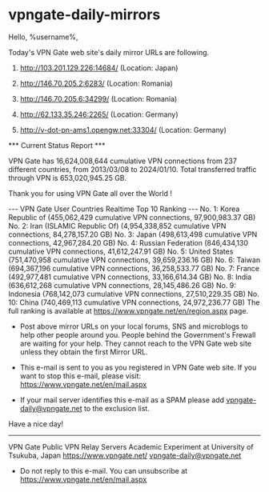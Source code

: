 # vpngate-daily-mirrors

Hello, %username%,

Today's VPN Gate web site's daily mirror URLs are following.

1. http://103.201.129.226:14684/
   (Location: Japan)

2. http://146.70.205.2:6283/
   (Location: Romania)

3. http://146.70.205.6:34299/
   (Location: Romania)

4. http://62.133.35.246:2265/
   (Location: Germany)

5. http://v-dot-pn-ams1.opengw.net:33304/
   (Location: Germany)


*** Current Status Report ***

VPN Gate has 16,624,008,644 cumulative VPN connections from 237 different countries, from 2013/03/08 to 2024/01/10.
Total transferred traffic through VPN is 653,020,945.25 GB.

Thank you for using VPN Gate all over the World !


--- VPN Gate User Countries Realtime Top 10 Ranking ---
No. 1: Korea Republic of (455,062,429 cumulative VPN connections, 97,900,983.37 GB)
No. 2: Iran (ISLAMIC Republic Of) (4,954,338,852 cumulative VPN connections, 84,278,157.20 GB)
No. 3: Japan (498,613,498 cumulative VPN connections, 42,967,284.20 GB)
No. 4: Russian Federation (846,434,130 cumulative VPN connections, 41,612,247.91 GB)
No. 5: United States (751,470,958 cumulative VPN connections, 39,659,236.16 GB)
No. 6: Taiwan (694,367,196 cumulative VPN connections, 36,258,533.77 GB)
No. 7: France (492,977,481 cumulative VPN connections, 33,166,614.34 GB)
No. 8: India (636,612,268 cumulative VPN connections, 28,145,486.26 GB)
No. 9: Indonesia (768,142,073 cumulative VPN connections, 27,510,229.35 GB)
No. 10: China (740,469,113 cumulative VPN connections, 24,972,236.77 GB)
The full ranking is available at https://www.vpngate.net/en/region.aspx page.


* Post above mirror URLs on your local forums, SNS and microblogs
  to help other people around you.
  People behind the Government's Frewall are waiting for your help.
  They cannot reach to the VPN Gate web site
  unless they obtain the first Mirror URL.

* This e-mail is sent to you as you registered in VPN Gate web site.
  If you want to stop this e-mail, please visit:
  https://www.vpngate.net/en/mail.aspx

* If your mail server identifies this e-mail as a SPAM
  please add vpngate-daily@vpngate.net to the exclusion list.

Have a nice day!

------------------------------------------------------
VPN Gate Public VPN Relay Servers
Academic Experiment at University of Tsukuba, Japan
https://www.vpngate.net/
vpngate-daily@vpngate.net
* Do not reply to this e-mail.
  You can unsubscribe at https://www.vpngate.net/en/mail.aspx


